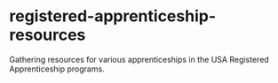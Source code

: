 # registered-apprenticeship-resources
Gathering resources for various apprenticeships in the USA Registered Apprenticeship programs.
